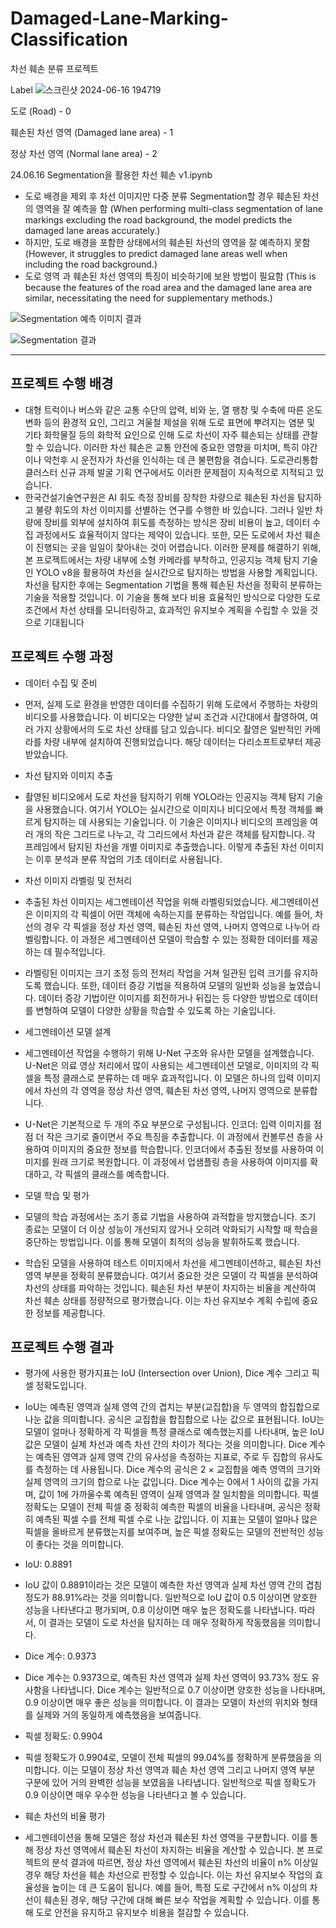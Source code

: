 # Damaged-Lane-Marking-Classification
차선 훼손 분류 프로젝트

Label
![스크린샷 2024-06-16 194719](https://github.com/Jangorithm/Damaged-Lane-Marking-Classification/assets/92138169/e23f9cd5-3a8e-4d4e-9a3c-df69cd83c5f4)

도로 (Road) - 0

훼손된 차선 영역 (Damaged lane area) - 1

정상 차선 영역 (Normal lane area) - 2


24.06.16 Segmentation을 활용한 차선 훼손 v1.ipynb 
- 도로 배경을 제외 후 차선 이미지만 다중 분류 Segmentation할 경우 훼손된 차선의 영역을 잘 예측을 함
(When performing multi-class segmentation of lane markings excluding the road background, the model predicts the damaged lane areas accurately.)
- 하지만, 도로 배경을 포함한 상태에서의 훼손된 차선의 영역을 잘 예측하지 못함
(However, it struggles to predict damaged lane areas well when including the road background.)
- 도로 영역 과 훼손된 차선 영역의 특징이 비슷하기에 보완 방법이 필요함
(This is because the features of the road area and the damaged lane area are similar, necessitating the need for supplementary methods.)

![Segmentation 예측 이미지 결과](https://github.com/Jangorithm/Damaged-Lane-Marking-Classification/assets/92138169/dcb112e6-d735-45e7-a705-60521e64e788)


![Segmentation 결과](https://github.com/Jangorithm/Damaged-Lane-Marking-Classification/assets/92138169/ddd24500-74a8-497c-9a23-6cd2f3bcbc45)



-------
## 프로젝트 수행 배경
- 대형 트럭이나 버스와 같은 교통 수단의 압력, 비와 눈, 열 팽창 및 수축에 따른 온도 변화 등의 환경적 요인, 그리고 겨울철 제설을 위해 도로 표면에 뿌려지는 염분 및 기타 화학물질 등의 화학적 요인으로 인해 도로 차선이 자주 훼손되는 상태를 관찰할 수 있습니다. 이러한 차선 훼손은 교통 안전에 중요한 영향을 미치며, 특히 야간이나 악천후 시 운전자가 차선을 인식하는 데 큰 불편함을 겪습니다. 도로관리통합클러스터 신규 과제 발굴 기획 연구에서도 이러한 문제점이 지속적으로 지적되고 있습니다.
- 한국건설기술연구원은 AI 휘도 측정 장비를 장착한 차량으로 훼손된 차선을 탐지하고 불량 휘도의 차선 이미지를 선별하는 연구를 수행한 바 있습니다. 그러나 일반 차량에 장비를 외부에 설치하여 휘도를 측정하는 방식은 장비 비용이 높고, 데이터 수집 과정에서도 효율적이지 않다는 제약이 있습니다. 또한, 모든 도로에서 차선 훼손이 진행되는 곳을 일일이 찾아내는 것이 어렵습니다. 이러한 문제를 해결하기 위해, 본 프로젝트에서는 차량 내부에 소형 카메라를 부착하고, 인공지능 객체 탐지 기술인 YOLO v8을 활용하여 차선을 실시간으로 탐지하는 방법을 사용할 계획입니다. 차선을 탐지한 후에는 Segmentation 기법을 통해 훼손된 차선을 정확히 분류하는 기술을 적용할 것입니다. 이 기술을 통해 보다 비용 효율적인 방식으로 다양한 도로 조건에서 차선 상태를 모니터링하고, 효과적인 유지보수 계획을 수립할 수 있을 것으로 기대됩니다

## 프로젝트 수행 과정
- 데이터 수집 및 준비
- 먼저, 실제 도로 환경을 반영한 데이터를 수집하기 위해 도로에서 주행하는 차량의 비디오를 사용했습니다. 이 비디오는 다양한 날씨 조건과 시간대에서 촬영하여, 여러 가지 상황에서의 도로 차선 상태를 담고 있습니다. 비디오 촬영은 일반적인 카메라를 차량 내부에 설치하여 진행되었습니다. 해당 데이터는 다리소프트로부터 제공 받았습니다.

- 차선 탐지와 이미지 추출
- 촬영된 비디오에서 도로 차선을 탐지하기 위해 YOLO라는 인공지능 객체 탐지 기술을 사용했습니다. 여기서 YOLO는 실시간으로 이미지나 비디오에서 특정 객체를 빠르게 탐지하는 데 사용되는 기술입니다. 이 기술은 이미지나 비디오의 프레임을 여러 개의 작은 그리드로 나누고, 각 그리드에서 차선과 같은 객체를 탐지합니다. 각 프레임에서 탐지된 차선을 개별 이미지로 추출했습니다. 이렇게 추출된 차선 이미지는 이후 분석과 분류 작업의 기초 데이터로 사용됩니다. 

- 차선 이미지 라벨링 및 전처리
- 추출된 차선 이미지는 세그멘테이션 작업을 위해 라벨링되었습니다. 세그멘테이션은 이미지의 각 픽셀이 어떤 객체에 속하는지를 분류하는 작업입니다. 예를 들어, 차선의 경우 각 픽셀을 정상 차선 영역, 훼손된 차선 영역, 나머지 영역으로 나누어 라벨링합니다. 이 과정은 세그멘테이션 모델이 학습할 수 있는 정확한 데이터를 제공하는 데 필수적입니다.
- 라벨링된 이미지는 크기 조정 등의 전처리 작업을 거쳐 일관된 입력 크기를 유지하도록 했습니다. 또한, 데이터 증강 기법을 적용하여 모델의 일반화 성능을 높였습니다. 데이터 증강 기법이란 이미지를 회전하거나 뒤집는 등 다양한 방법으로 데이터를 변형하여 모델이 다양한 상황을 학습할 수 있도록 하는 기술입니다.

- 세그멘테이션 모델 설계
- 세그멘테이션 작업을 수행하기 위해 U-Net 구조와 유사한 모델을 설계했습니다. U-Net은 의료 영상 처리에서 많이 사용되는 세그멘테이션 모델로, 이미지의 각 픽셀을 특정 클래스로 분류하는 데 매우 효과적입니다. 이 모델은 하나의 입력 이미지에서 차선의 각 영역을 정상 차선 영역, 훼손된 차선 영역, 나머지 영역으로 분류합니다.
- U-Net은 기본적으로 두 개의 주요 부분으로 구성됩니다. 인코더: 입력 이미지를 점점 더 작은 크기로 줄이면서 주요 특징을 추출합니다. 이 과정에서 컨볼루션 층을 사용하여 이미지의 중요한 정보를 학습합니다. 인코더에서 추출된 정보를 사용하여 이미지를 원래 크기로 복원합니다. 이 과정에서 업샘플링 층을 사용하여 이미지를 확대하고, 각 픽셀의 클래스를 예측합니다.

- 모델 학습 및 평가
- 모델의 학습 과정에서는 조기 종료 기법을 사용하여 과적합을 방지했습니다. 조기 종료는 모델이 더 이상 성능이 개선되지 않거나 오히려 악화되기 시작할 때 학습을 중단하는 방법입니다. 이를 통해 모델이 최적의 성능을 발휘하도록 했습니다.
- 학습된 모델을 사용하여 테스트 이미지에서 차선을 세그멘테이션하고, 훼손된 차선 영역 부분을 정확히 분류했습니다. 여기서 중요한 것은 모델이 각 픽셀을 분석하여 차선의 상태를 파악하는 것입니다. 훼손된 차선 부분이 차지하는 비율을 계산하여 차선 훼손 상태를 정량적으로 평가했습니다. 이는 차선 유지보수 계획 수립에 중요한 정보를 제공합니다.

## 프로젝트 수행 결과
- 평가에 사용한 평가지표는 IoU (Intersection over Union), Dice 계수 그리고 픽셀 정확도입니다. 

- IoU는 예측된 영역과 실제 영역 간의 겹치는 부분(교집합)을 두 영역의 합집합으로 나눈 값을 의미합니다. 공식은 교집합을 합집합으로 나눈 값으로 표현됩니다. IoU는 모델이 얼마나 정확하게 각 픽셀을 특정 클래스로 예측했는지를 나타내며, 높은 IoU 값은 모델이 실제 차선과 예측 차선 간의 차이가 적다는 것을 의미합니다. Dice 계수는 예측된 영역과 실제 영역 간의 유사성을 측정하는 지표로, 주로 두 집합의 유사도를 측정하는 데 사용됩니다. Dice 계수의 공식은 2 × 교집합을 예측 영역의 크기와 실제 영역의 크기의 합으로 나눈 값입니다. Dice 계수는 0에서 1 사이의 값을 가지며, 값이 1에 가까울수록 예측된 영역이 실제 영역과 잘 일치함을 의미합니다. 픽셀 정확도는 모델이 전체 픽셀 중 정확히 예측한 픽셀의 비율을 나타내며, 공식은 정확히 예측된 픽셀 수를 전체 픽셀 수로 나눈 값입니다. 이 지표는 모델이 얼마나 많은 픽셀을 올바르게 분류했는지를 보여주며, 높은 픽셀 정확도는 모델의 전반적인 성능이 좋다는 것을 의미합니다.

- IoU: 0.8891
- IoU 값이 0.8891이라는 것은 모델이 예측한 차선 영역과 실제 차선 영역 간의 겹침 정도가 88.91%라는 것을 의미합니다. 일반적으로 IoU 값이 0.5 이상이면 양호한 성능을 나타낸다고 평가되며, 0.8 이상이면 매우 높은 정확도를 나타냅니다. 따라서, 이 결과는 모델이 도로 차선을 탐지하는 데 매우 정확하게 작동했음을 의미합니다.

- Dice 계수: 0.9373
- Dice 계수는 0.9373으로, 예측된 차선 영역과 실제 차선 영역이 93.73% 정도 유사함을 나타냅니다. Dice 계수는 일반적으로 0.7 이상이면 양호한 성능을 나타내며, 0.9 이상이면 매우 좋은 성능을 의미합니다. 이 결과는 모델이 차선의 위치와 형태를 실제와 거의 동일하게 예측했음을 보여줍니다.

- 픽셀 정확도: 0.9904
- 픽셀 정확도가 0.9904로, 모델이 전체 픽셀의 99.04%를 정확하게 분류했음을 의미합니다. 이는 모델이 정상 차선 영역과 훼손 차선 영역 그리고 나머지 영역 부분 구분에 있어 거의 완벽한 성능을 보였음을 나타냅니다. 일반적으로 픽셀 정확도가 0.9 이상이면 매우 우수한 성능을 나타낸다고 볼 수 있습니다.

- 훼손 차선의 비율 평가
- 세그멘테이션을 통해 모델은 정상 차선과 훼손된 차선 영역을 구분합니다. 이를 통해 정상 차선 영역에서 훼손된 차선이 차지하는 비율을 계산할 수 있습니다. 본 프로젝트의 분석 결과에 따르면, 정상 차선 영역에서 훼손된 차선의 비율이 n% 이상일 경우 해당 차선을 훼손 차선으로 판정할 수 있습니다. 이는 차선 유지보수 작업의 효율성을 높이는 데 큰 도움이 됩니다. 예를 들어, 특정 도로 구간에서 n% 이상의 차선이 훼손된 경우, 해당 구간에 대해 빠른 보수 작업을 계획할 수 있습니다. 이를 통해 도로 안전을 유지하고 유지보수 비용을 절감할 수 있습니다.
